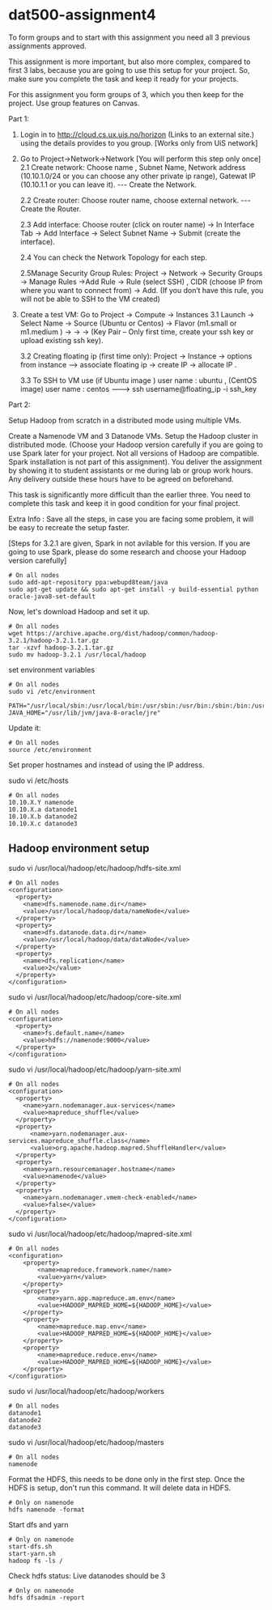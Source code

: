 # dat500-assignment4

To form groups and to start with this assignment you need all 3 previous assignments approved.

This assignment is more important, but also more complex, compared to first 3 labs, because you are going to use this setup for your project. So, make sure you complete the task and keep it ready for your projects.  

For this assignment you form groups of 3, which you then keep for the project. Use group features on Canvas. 

Part 1: 

1. Login in to http://cloud.cs.ux.uis.no/horizon (Links to an external site.) using the details provides to you group. [Works only from UiS network]
2. Go to Project->Network->Network  [You will perform this step only once] 
   2.1 Create network: Choose name , Subnet Name, Network address (10.10.1.0/24 or you can choose any other private ip range), Gatewat IP (10.10.1.1 or you can leave it).  --- Create the Network. 

   2.2 Create router: Choose router name, choose external network. --- Create the Router. 

   2.3 Add interface: Choose router (click on router name) -> In Interface Tab -> Add Interface -> Select Subnet Name -> Submit (create the interface). 

   2.4 You can check the Network Topology for each step. 
   
   2.5Manage Security Group Rules: Project -> Network -> Security Groups -> Manage Rules ->Add Rule -> Rule (select SSH) , CIDR (choose IP from where you want to connect from) -> Add.   (If you don’t have this rule, you will not be able to SSH to the VM created)

3. Create a test VM: Go to Project -> Compute -> Instances 
   3.1 Launch -> Select Name -> Source (Ubuntu or Centos) -> Flavor (m1.small or m1.medium ) -> -> -> (Key Pair – Only first time, create your ssh key or upload existing ssh key).

   3.2 Creating floating ip (first time only): Project -> Instance -> options from instance --> associate floating ip -> create IP -> allocate IP .

   3.3 To SSH to VM use (if Ubuntu image ) user name : ubuntu ,  (CentOS image) user name : centos  --->      ssh username@floating_ip -i ssh_key

Part 2: 

Setup Hadoop from scratch in a distributed mode using multiple VMs. 

Create a Namenode VM and 3 Datanode VMs. 
Setup the Hadoop cluster in distributed mode. (Choose your Hadoop version carefully if you are going to use Spark later for your project. Not all versions of Hadoop are compatible. Spark installation is not part of this assignment). 
You deliver the assignment by showing it to student assistants or me during lab or group work hours. Any delivery outside these hours have to be agreed on beforehand. 

This task is significantly more difficult than the earlier three. You need to complete this task and keep it in good condition for your final project. 

Extra Info : Save all the steps, in case you are facing some problem, it will be easy to recreate the setup faster. 

[Steps for 3.2.1 are given, Spark in not avilable for this version. If you are going to use Spark, please do some research and choose your Hadoop version carefully]

```
# On all nodes
sudo add-apt-repository ppa:webupd8team/java
sudo apt-get update && sudo apt-get install -y build-essential python oracle-java8-set-default
```

Now, let's download Hadoop and set it up.
```
# On all nodes
wget https://archive.apache.org/dist/hadoop/common/hadoop-3.2.1/hadoop-3.2.1.tar.gz
tar -xzvf hadoop-3.2.1.tar.gz
sudo mv hadoop-3.2.1 /usr/local/hadoop
```
set environment variables
```
# On all nodes
sudo vi /etc/environment

PATH="/usr/local/sbin:/usr/local/bin:/usr/sbin:/usr/bin:/sbin:/bin:/usr/games:/usr/local/games:/usr/local/hadoop/bin:/usr/local/hadoop/sbin"
JAVA_HOME="/usr/lib/jvm/java-8-oracle/jre"
```

Update it:
```
# On all nodes
source /etc/environment
```

Set proper hostnames and instead of using the IP address.

sudo vi /etc/hosts
```
# On all nodes
10.10.X.Y namenode
10.10.X.a datanode1
10.10.X.b datanode2
10.10.X.c datanode3
```

## Hadoop environment setup
sudo vi /usr/local/hadoop/etc/hadoop/hdfs-site.xml

```
# On all nodes
<configuration>
  <property>
    <name>dfs.namenode.name.dir</name>
    <value>/usr/local/hadoop/data/nameNode</value>
  </property>
  <property>
    <name>dfs.datanode.data.dir</name>
    <value>/usr/local/hadoop/data/dataNode</value>
  </property>
  <property>
    <name>dfs.replication</name>
    <value>2</value>
  </property>
</configuration>
```

sudo vi /usr/local/hadoop/etc/hadoop/core-site.xml

```
# On all nodes
<configuration>
  <property>
    <name>fs.default.name</name>
    <value>hdfs://namenode:9000</value>
  </property>
</configuration>
```

sudo vi /usr/local/hadoop/etc/hadoop/yarn-site.xml
```
# On all nodes
<configuration>
  <property>
    <name>yarn.nodemanager.aux-services</name>
    <value>mapreduce_shuffle</value>
  </property>
  <property>
      <name>yarn.nodemanager.aux-services.mapreduce_shuffle.class</name>
      <value>org.apache.hadoop.mapred.ShuffleHandler</value>
  </property>
  <property>
    <name>yarn.resourcemanager.hostname</name>
    <value>namenode</value>
  </property>
  <property>
    <name>yarn.nodemanager.vmem-check-enabled</name>
    <value>false</value>
  </property>
</configuration>
```

sudo vi /usr/local/hadoop/etc/hadoop/mapred-site.xml
```
# On all nodes
<configuration>
    <property>
        <name>mapreduce.framework.name</name>
        <value>yarn</value>
    </property>
    <property>
        <name>yarn.app.mapreduce.am.env</name>
        <value>HADOOP_MAPRED_HOME=${HADOOP_HOME}</value>
    </property>
    <property>
        <name>mapreduce.map.env</name>
        <value>HADOOP_MAPRED_HOME=${HADOOP_HOME}</value>
    </property>
    <property>
        <name>mapreduce.reduce.env</name>
        <value>HADOOP_MAPRED_HOME=${HADOOP_HOME}</value>
    </property>
</configuration>
```

sudo vi /usr/local/hadoop/etc/hadoop/workers
```
# On all nodes
datanode1
datanode2
datanode3
```

sudo vi /usr/local/hadoop/etc/hadoop/masters
```
# On all nodes
namenode
```

Format the HDFS, this needs to be done only in the first step. Once the HDFS is setup, don't run this command. It will delete data in HDFS.
```
# Only on namenode
hdfs namenode -format
```

Start dfs and yarn
```
# Only on namenode
start-dfs.sh
start-yarn.sh
hadoop fs -ls /
```

Check hdfs status: Live datanodes should be 3
```
# Only on namenode
hdfs dfsadmin -report
```


```
```
